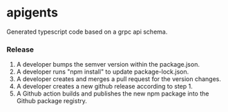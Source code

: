 # apigents

Generated typescript code based on a grpc api schema.



### Release

1. A developer bumps the semver version within the package.json.
2. A developer runs "npm install" to update package-lock.json.
3. A developer creates and merges a pull request for the version changes.
4. A developer creates a new github release according to step 1.
5. A Github action builds and publishes the new npm package into the Github package registry.
